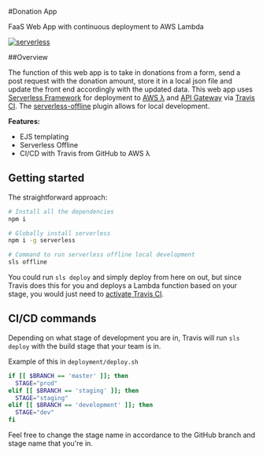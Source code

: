 #Donation App

FaaS Web App with continuous deployment to AWS Lambda

[![serverless](http://public.serverless.com/badges/v3.svg)](http://www.serverless.com)

##Overview

The function of this web app is to take in donations from a form, send a post request with the donation amount, store it in a local json file and update the front end accordingly with the updated data. This web app uses [Serverless Framework](https://serverless.com/) for deployment to [AWS λ](https://aws.amazon.com/lambda) and [API Gateway](https://aws.amazon.com/api-gateway) via [Travis CI](https://travis-ci.org). The [serverless-offline](https://github.com/dherault/serverless-offline) plugin allows for local development.

**Features:**

* EJS templating
* Serverless Offline
* CI/CD with Travis from GitHub to AWS λ

## Getting started

The straightforward approach:

```bash
# Install all the dependencies
npm i

# Globally install serverless
npm i -g serverless

# Command to run serverless offline local development
sls offline
```

You could run `sls deploy` and simply deploy from here on out, but since Travis does this for you and deploys a Lambda function based on your stage, you would just need to [activate Travis CI](https://travis-ci.org/getting_started).

## CI/CD commands

Depending on what stage of development you are in, Travis will run `sls deploy` with the build stage that your team is in.

Example of this in `deployment/deploy.sh`

```sh
if [[ $BRANCH == 'master' ]]; then
  STAGE="prod"
elif [[ $BRANCH == 'staging' ]]; then
  STAGE="staging"
elif [[ $BRANCH == 'development' ]]; then
  STAGE="dev"
fi
```

Feel free to change the stage name in accordance to the GitHub branch and stage name that you're in.
